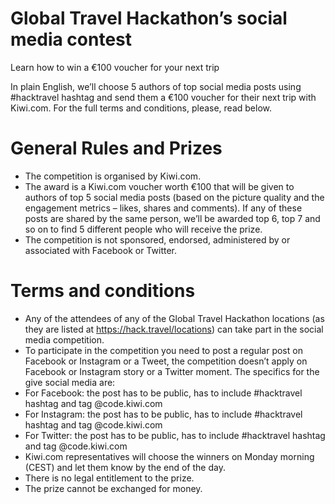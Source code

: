 # Global Travel Hackathon’s social media contest
Learn how to win a €100 voucher for your next trip

In plain English, we’ll choose 5 authors of top social media posts using #hacktravel hashtag and send them a €100 voucher for their next trip with Kiwi.com.
For the full terms and conditions, please, read below. 

# General Rules and Prizes
- The competition is organised by Kiwi.com.
- The award is a Kiwi.com voucher worth €100 that will be given to authors of top 5 social media posts (based on the picture quality and the engagement metrics – likes, shares and comments). If any of these posts are shared by the same person, we’ll be awarded top 6, top 7 and so on to find 5 different people who will receive the prize. 
- The competition is not sponsored, endorsed, administered by or associated with Facebook or Twitter.

# Terms and conditions 
- Any of the attendees of any of the Global Travel Hackathon locations (as they are listed at https://hack.travel/locations) can take part in the social media competition.
- To participate in the competition you need to post a regular post on Facebook or Instagram or a Tweet, the competition doesn’t apply on Facebook or Instagram story or a Twitter moment. The specifics for the give social media are:
- For Facebook: the post has to be public, has to include #hacktravel hashtag and tag @code.kiwi.com
- For Instagram: the post has to be public, has to include #hacktravel hashtag and tag @code.kiwi.com
- For Twitter: the post has to be public, has to include #hacktravel hashtag and tag @code.kiwi.com
- Kiwi.com representatives will choose the winners on Monday morning (CEST) and let them know by the end of the day.
- There is no legal entitlement to the prize.
- The prize cannot be exchanged for money.
